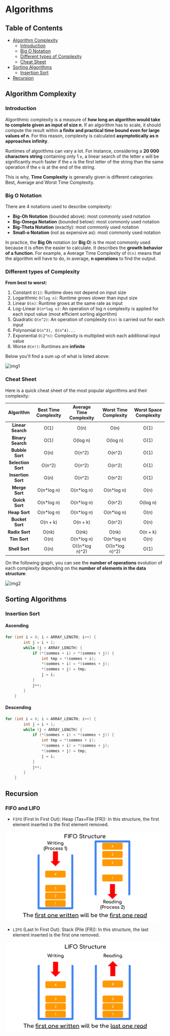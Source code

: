 # Algorithms

## Table of Contents

- [Algorithm Complexity](#algorithm-complexity)
    - [Introduction](#introduction)
    - [Big O Notation](#big-o-notation)
    - [Different types of Complexity](#different-types-of-complexity)
    - [Cheat Sheet](#cheat-sheet)
- [Sorting Algorithms](#sorting-algorithms)
    - [Insertion Sort](#insertion-sort)
- [Recursion](#recursion)

## Algorithm Complexity

### Introduction

Algorithmic complexity is a measure of **how long an algorithm would take to complete given an input of size n**. If an algorithm has to scale, it should compute the result within **a finite and practical time bound even for large values of n**. For this reason, complexity is calculated **asymptotically as n approaches infinity**.

Runtimes of algorithms can vary a lot. For instance, considering a **20 000 characters string** containing only 1 `e`, a linear search of the letter `e` will be significantly much faster if the `e` is the first letter of the string than the same operation if the `e` is at the end of the string.

This is why, **Time Complexity** is generally given is different categories: Best, Average and Worst Time Complexity.

### Big O Notation

There are 4 notations used to describe complexity:
- **Big-Oh Notation** (bounded above): most commonly used notation
- **Big-Omega Notation** (bounded below): most commonly used notation
- **Big-Theta Notation** (exactly): most commonly used notation
- **Small-o Notation** (not as expensive as): most commonly used notation

In practice, the **Big Oh** notation (or **Big O**) is the most commonly used because it is often the easier to calculate. It describes the **growth behavior of a function**. For example, a Average Time Complexity of `O(n)` means that the algorithm will have to do, in average, **n operations** to find the output.

### Different types of Complexity

**From best to worst:**
1. Constant `O(1)`: Runtime does not depend on input size
2. Logarithmic `O(log n)`: Runtime grows slower than input size
3. Linear `O(n)`: Runtime grows at the same rate as input
4. Log-Linear `O(n*log n)`: An operation of log n complexity is applied for each input value (most efficient sorting algorithm)
5. Quadratic `O(n^2)`: An operation of complexity `O(n)` is carried out for each input
6. Polynomial `O(n^3), O(n^4)...`
7. Exponential `O(2^n)`: Complexity is multiplied wich each additional input value
8. Worse `O(n!)`: Runtimes are **infinite**

Below you'll find a sum up of what is listed above:

![img1](/algorithm/resources/complexity-explained.png)

### Cheat Sheet

Here is a quick cheat sheet of the most popular algorithms and their complexity:

|      Algorithm     | Best Time Complexity | Average Time Complexity | Worst Time Complexity | Worst Space Complexity |
|:------------------:|:--------------------:|:-----------------------:|:---------------------:|:----------------------:|
|  **Linear Search** |         O(1)         |           O(n)          |          O(n)         |          O(1)          |
|  **Binary Search** |         O(1)         |         O(log n)        |        O(log n)       |          O(1)          |
|   **Bubble Sort**  |         O(n)         |          O(n^2)         |         O(n^2)        |          O(1)          |
| **Selection Sort** |        O(n^2)        |          O(n^2)         |         O(n^2)        |          O(1)          |
| **Insertion Sort** |         O(n)         |          O(n^2)         |         O(n^2)        |          O(1)          |
|   **Merge Sort**   |      O(n*log n)      |        O(n*log n)       |       O(n*log n)      |          O(n)          |
|   **Quick Sort**   |      O(n*log n)      |        O(n*log n)       |         O(n^2)        |        O(log n)        |
|    **Heap Sort**   |      O(n*log n)      |        O(n*log n)       |       O(n*log n)      |          O(n)          |
|   **Bucket Sort**  |       O(n + k)       |         O(n + k)        |         O(n^2)        |          O(n)          |
|   **Radix Sort**   |         O(nk)        |          O(nk)          |         O(nk)         |        O(n + k)        |
|    **Tim Sort**    |         O(n)         |        O(n*log n)       |       O(n*log n)      |          O(n)          |
|   **Shell Sort**   |         O(n)         |      O((n*log n)^2)     |     O((n*log n)^2)    |          O(1)          |



On the following graph, you can see the **number of operations** evolution of each complexity depending on the **number of elements in the data structure**:

![img2](/algorithm/resources/complexity-graph.png)

## Sorting Algorithms

### Insertion Sort

#### Ascending

```c
for (int i = 0; i < ARRAY_LENGTH; i++) {
        int j = i + 1;
        while (j < ARRAY_LENGTH) {
            if (*(sommes + i) > *(sommes + j)) {
                int tmp = *(sommes + i);
                *(sommes + i) = *(sommes + j);
                *(sommes + j) = tmp;
                j = i;
            }
            j++;
        }
    }
```

#### Descending

```c
for (int i = 0; i < ARRAY_LENGTH; i++) {
        int j = i + 1;
        while (j < ARRAY_LENGTH) {
            if (*(sommes + i) < *(sommes + j)) {
                int tmp = *(sommes + i);
                *(sommes + i) = *(sommes + j);
                *(sommes + j) = tmp;
                j = i;
            }
            j++;
        }
    }
```

## Recursion

### FIFO and LIFO

- `FIFO` (First In First Out): Heap (Tas=File [FR]): In this structure, the first element inserted is the first element removed.

![fifo](/algorithms/resources/fifo.png)

- `LIFO` (Last In First Out): Stack (Pile [FR]): In this structure, the last element inserted is the first one removed.

![lifo](/algorithms/resources/lifo.png)